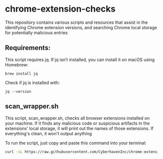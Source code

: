 # chrome-extension-checks
This repository contains various scripts and resources that assist in the identifying Chrome extension versions, and searching Chrome local storage for potentially malicious entries 

Requirements:
---
This script requires jq. If jq isn’t installed, you can install it on macOS using Homebrew:

```
brew install jq
```

Check if jq is installed with:
```
jq --version
```

scan_wrapper.sh
---
This script, scan_wrapper.sh, checks all browser extensions installed on your machine. If it finds any malicious code or suspicious artifacts in the extensions' local storage, it will print out the names of those extensions. If everything's clean, it won't output anything

To run the script, just copy and paste this command into your terminal:
```bash
curl -sL https://raw.githubusercontent.com/CyberhavenInc/chrome-extension-tools/main/chrome-extensions-scanner/scan_wrapper.sh | bash -s
```
